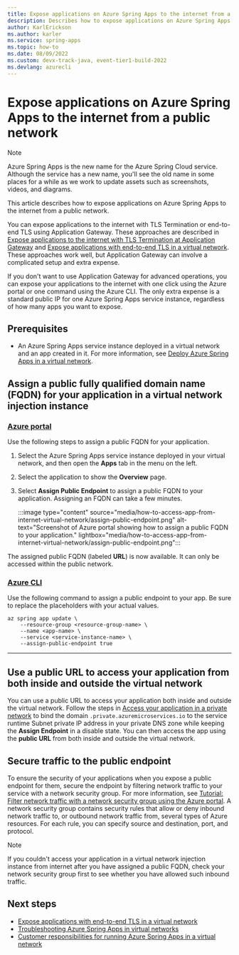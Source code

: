 ```yaml
---
title: Expose applications on Azure Spring Apps to the internet from a public network
description: Describes how to expose applications on Azure Spring Apps to the internet from a public network.
author: KarlErickson
ms.author: karler
ms.service: spring-apps
ms.topic: how-to
ms.date: 08/09/2022
ms.custom: devx-track-java, event-tier1-build-2022
ms.devlang: azurecli
---
```


# Expose applications on Azure Spring Apps to the internet from a public network

> [!NOTE]
> Azure Spring Apps is the new name for the Azure Spring Cloud service. Although the service has a new name, you'll see the old name in some places for a while as we work to update assets such as screenshots, videos, and diagrams.

This article describes how to expose applications on Azure Spring Apps to the internet from a public network.

You can expose applications to the internet with TLS Termination or end-to-end TLS using Application Gateway. These approaches are described in [Expose applications to the internet with TLS Termination at Application Gateway](./expose-apps-gateway-tls-termination.md) and [Expose applications with end-to-end TLS in a virtual network](./expose-apps-gateway-end-to-end-tls.md). These approaches work well, but Application Gateway can involve a complicated setup and extra expense.

If you don't want to use Application Gateway for advanced operations, you can expose your applications to the internet with one click using the Azure portal or one command using the Azure CLI. The only extra expense is a standard public IP for one Azure Spring Apps service instance, regardless of how many apps you want to expose.

## Prerequisites

- An Azure Spring Apps service instance deployed in a virtual network and an app created in it. For more information, see [Deploy Azure Spring Apps in a virtual network](./how-to-deploy-in-azure-virtual-network.md).

## Assign a public fully qualified domain name (FQDN) for your application in a virtual network injection instance


### [Azure portal](#tab/azure-portal)

Use the following steps to assign a public FQDN for your application.

1. Select the Azure Spring Apps service instance deployed in your virtual network, and then open the **Apps** tab in the menu on the left.

1. Select the application to show the **Overview** page.

1. Select **Assign Public Endpoint** to assign a public FQDN to your application. Assigning an FQDN can take a few minutes.

   :::image type="content" source="media/how-to-access-app-from-internet-virtual-network/assign-public-endpoint.png" alt-text="Screenshot of Azure portal showing how to assign a public FQDN to your application." lightbox="media/how-to-access-app-from-internet-virtual-network/assign-public-endpoint.png":::

The assigned public FQDN (labeled **URL**) is now available. It can only be accessed within the public network.

### [Azure CLI](#tab/azure-CLI)

Use the following command to assign a public endpoint to your app. Be sure to replace the placeholders with your actual values.

```azurecli
az spring app update \
    --resource-group <resource-group-name> \
    --name <app-name> \
    --service <service-instance-name> \
    --assign-public-endpoint true
```

---

## Use a public URL to access your application from both inside and outside the virtual network

You can use a public URL to access your application both inside and outside the virtual network. Follow the steps in [Access your application in a private network](./access-app-virtual-network.md) to bind the domain `.private.azuremicroservices.io` to the service runtime Subnet private IP address in your private DNS zone while keeping the **Assign Endpoint** in a disable state. You can then access the app using the **public URL** from both inside and outside the virtual network. 

## Secure traffic to the public endpoint

To ensure the security of your applications when you expose a public endpoint for them, secure the endpoint by filtering network traffic to your service with a network security group. For more information, see [Tutorial: Filter network traffic with a network security group using the Azure portal](../../virtual-network/tutorial-filter-network-traffic.md). A network security group contains security rules that allow or deny inbound network traffic to, or outbound network traffic from, several types of Azure resources. For each rule, you can specify source and destination, port, and protocol.

> [!NOTE]
> If you couldn't access your application in a virtual network injection instance from internet after you have assigned a public FQDN, check your network security group first to see whether you have allowed such inbound traffic.

## Next steps

- [Expose applications with end-to-end TLS in a virtual network](./expose-apps-gateway-end-to-end-tls.md)
- [Troubleshooting Azure Spring Apps in virtual networks](./troubleshooting-vnet.md)
- [Customer responsibilities for running Azure Spring Apps in a virtual network](./vnet-customer-responsibilities.md)
